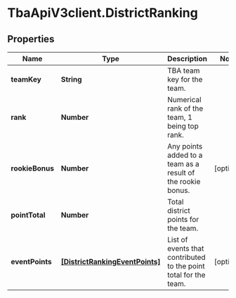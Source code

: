 # TbaApiV3client.DistrictRanking

## Properties
Name | Type | Description | Notes
------------ | ------------- | ------------- | -------------
**teamKey** | **String** | TBA team key for the team. | 
**rank** | **Number** | Numerical rank of the team, 1 being top rank. | 
**rookieBonus** | **Number** | Any points added to a team as a result of the rookie bonus. | [optional] 
**pointTotal** | **Number** | Total district points for the team. | 
**eventPoints** | [**[DistrictRankingEventPoints]**](DistrictRankingEventPoints.md) | List of events that contributed to the point total for the team. | [optional] 


